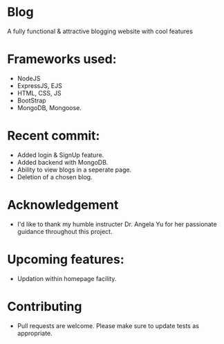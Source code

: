 # Blog
A fully functional & attractive blogging website with cool features

# Frameworks used:
- NodeJS
- ExpressJS, EJS
- HTML, CSS, JS
- BootStrap
- MongoDB, Mongoose.

# Recent commit:
- Added login & SignUp feature.
- Added backend with MongoDB.
- Ability to view blogs in a seperate page.
- Deletion of a chosen blog.

# Acknowledgement
- I'd like to thank my humble instructer Dr. Angela Yu for her passionate guidance throughout this project.

# Upcoming features:
- Updation within homepage facility.
  
# Contributing
- Pull requests are welcome. Please make sure to update tests as appropriate.

